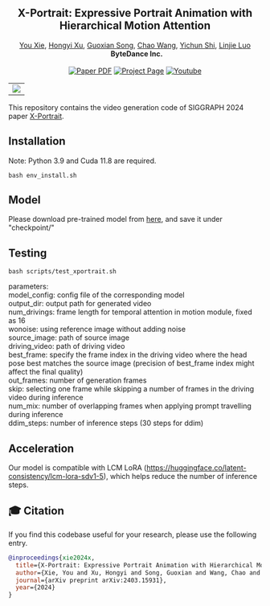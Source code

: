<!-- # magic-edit.github.io -->

<p align="center">

  <h2 align="center">X-Portrait: Expressive Portrait Animation with Hierarchical Motion Attention</h2>
  <p align="center">
                <a href="https://scholar.google.com/citations?user=FV0eXhQAAAAJ&hl=en">You Xie</a>,
                <a href="https://hongyixu37.github.io/homepage/">Hongyi Xu</a>,
                <a href="https://guoxiansong.github.io/homepage/index.html">Guoxian Song</a>,
                <a href="https://chaowang.info/">Chao Wang</a>,
                <a href="https://seasonsh.github.io/">Yichun Shi</a>,
                <a href="http://linjieluo.com/">Linjie Luo</a>
    <br>
    <b>&nbsp;  ByteDance Inc. </b>
    <br>
    <br>
        <a href="https://arxiv.org/abs/2403.15931"><img src='https://img.shields.io/badge/arXiv-X--Portrait-red' alt='Paper PDF'></a>
        <a href='https://byteaigc.github.io/x-portrait/'><img src='https://img.shields.io/badge/Project_Page-X--Portrait-green' alt='Project Page'></a>
        <a href='https://youtu.be/VGxt5XghRdw'>
        <img src='https://img.shields.io/badge/YouTube-X--Portrait-rgb(255, 0, 0)' alt='Youtube'></a>
    <br>
  </p>
  
  <table align="center">
    <tr>
    <td>
      <img src="assets/teaser/teaser.png">
    </td>
    </tr>
  </table>

This repository contains the video generation code of SIGGRAPH 2024 paper [X-Portrait](https://arxiv.org/pdf/2403.15931). 

## Installation
Note: Python 3.9 and Cuda 11.8 are required.
```shell
bash env_install.sh
```

## Model
Please download pre-trained model from [here](https://drive.google.com/drive/folders/1Bq0n-w1VT5l99CoaVg02hFpqE5eGLo9O?usp=sharing), and save it under "checkpoint/"

## Testing
```shell
bash scripts/test_xportrait.sh
```
parameters:  
model_config: config file of the corresponding model  
output_dir: output path for generated video  
num_drivings: frame length for temporal attention in motion module, fixed as 16  
wonoise: using reference image without adding noise  
source_image: path of source image  
driving_video: path of driving video  
best_frame: specify the frame index in the driving video where the head pose best matches the source image (precision of best_frame index might affect the final quality)  
out_frames: number of generation frames  
skip: selecting one frame while skipping a number of frames in the driving video during inference  
num_mix: number of overlapping frames when applying prompt travelling during inference  
ddim_steps: number of inference steps (30 steps for ddim)     

## Acceleration
Our model is compatible with LCM LoRA (https://huggingface.co/latent-consistency/lcm-lora-sdv1-5), which helps reduce the number of inference steps.

## 🎓 Citation
If you find this codebase useful for your research, please use the following entry.
```BibTeX
@inproceedings{xie2024x,
  title={X-Portrait: Expressive Portrait Animation with Hierarchical Motion Attention},
  author={Xie, You and Xu, Hongyi and Song, Guoxian and Wang, Chao and Shi, Yichun and Luo, Linjie},
  journal={arXiv preprint arXiv:2403.15931},
  year={2024}
}
```
